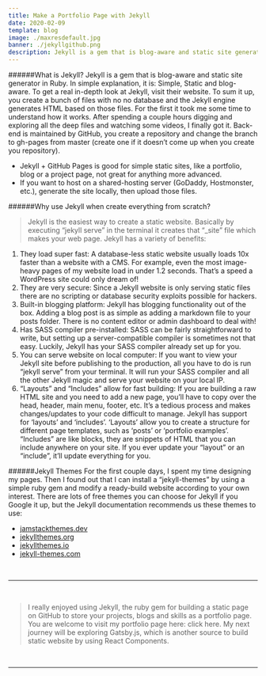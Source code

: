 ```yaml
---
title: Make a Portfolio Page with Jekyll
date: 2020-02-09
template: blog
image: ./maxresdefault.jpg
banner: ./jekyllgithub.png
description: Jekyll is a gem that is blog-aware and static site generator in Ruby. In simple explanation, it is - Simple, Static and blog-aware. To get a real in-depth look at Jekyll, visit their website.
---
```


######What is Jekyll?
Jekyll is a gem that is blog-aware and static site generator in Ruby. In simple explanation, it is: Simple, Static and blog-aware. To get a real in-depth look at Jekyll, visit their website.
To sum it up, you create a bunch of files with no no database and the Jekyll engine generates HTML based on those files.
For the first it took me some time to understand how it works. After spending a couple hours digging and exploring all the deep files and watching some videos, I finally got it. Back-end is maintained by GitHub, you create a repository and change the branch to gh-pages from master (create one if it doesn’t come up when you create you repository).

-   Jekyll + GitHub Pages is good for simple static sites, like a portfolio, blog or a project page, not great for anything more advanced.
-   If you want to host on a shared-hosting server (GoDaddy, Hostmonster, etc.), generate the site locally, then upload those files.

######Why use Jekyll when create everything from scratch?

> Jekyll is the easiest way to create a static website. Basically by executing “jekyll serve” in the terminal it creates that “\_site” file which makes your web page. Jekyll has a variety of benefits:

1. They load super fast: A database-less static website usually loads 10x faster than a website with a CMS. For example, even the most image-heavy pages of my website load in under 1.2 seconds. That’s a speed a WordPress site could only dream of!
2. They are very secure: Since a Jekyll website is only serving static files there are no scripting or database security exploits possible for hackers.
3. Built-in blogging platform: Jekyll has blogging functionality out of the box. Adding a blog post is as simple as adding a markdown file to your posts folder. There is no content editor or admin dashboard to deal with!
4. Has SASS compiler pre-installed: SASS can be fairly straightforward to write, but setting up a server-compatible compiler is sometimes not that easy. Luckily, Jekyll has your SASS compiler already set up for you.
5. You can serve website on local computer: If you want to view your Jekyll site before publishing to the production, all you have to do is run “jekyll serve” from your terminal. It will run your SASS compiler and all the other Jekyll magic and serve your website on your local IP.
6. “Layouts” and “Includes” allow for fast building: If you are building a raw HTML site and you need to add a new page, you’ll have to copy over the head, header, main menu, footer, etc. It’s a tedious process and makes changes/updates to your code difficult to manage. Jekyll has support for ‘layouts’ and ‘includes’. ‘Layouts’ allow you to create a structure for different page templates, such as ‘posts’ or ‘portfolio examples’. “Includes” are like blocks, they are snippets of HTML that you can include anywhere on your site. If you ever update your “layout” or an “include”, it’ll update everything for you.

######Jekyll Themes
For the first couple days, I spent my time designing my pages. Then I found out that I can install a “jekyll-themes” by using a simple ruby gem and modify a ready-build website according to your own interest. There are lots of free themes you can choose for Jekyll if you Google it up, but the Jekyll documentation recommends us these themes to use:

-   [jamstackthemes.dev](https://jamstackthemes.dev/ssg/jekyll/)
-   [jekyllthemes.org](http://jekyllthemes.org/)
-   [jekyllthemes.io](https://jekyllthemes.io/)
-   [jekyll-themes.com](https://jekyll-themes.com/)

<br>

---

<br>

> I really enjoyed using Jekyll, the ruby gem for building a static page on GitHub to store your projects, blogs and skills as a portfolio page. You are welcome to visit my portfolio page here: click here.
> My next journey will be exploring Gatsby.js, which is another source to build static website by using React Components.

<br>

---
